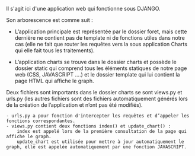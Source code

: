 Il s'agit ici d'une application web qui fonctionne sous DJANGO.

Son arborescence est comme suit : 

- L’application principale est représentée par le dossier foret, mais cette dernière ne contient pas de template ni de fonctions 
utiles dans notre cas (elle ne fait que router les requêtes vers la sous application Charts qui elle fait tous les traitements).
 
- L’application charts se trouve dans le dossier charts et possède le dossier static qui comprend tous les éléments statiques de notre page web
(CSS, JAVASCRIPT ….) et le dossier template qui lui contient la page HTML qui affiche le graph. 

Deux fichiers sont importants dans le dossier charts se sont views.py et urls.py 
(les autres fichiers sont des fichiers automatiquement générés lors de la création de l’application et n’ont pas été modifiés). 

	- urls.py a pour fonction d'intercepter les requêtes et d’appeler les fonctions correspondantes. 
	- views.py contient deux fonctions index() et update_chart() : 
		index est appelé lors de la première consultation de la page qui affiche le graph.
		update_chart est utilisée pour mettre à jour automatiquement le graph, elle est appelée automatiquement par une fonction JAVASCRIPT.
